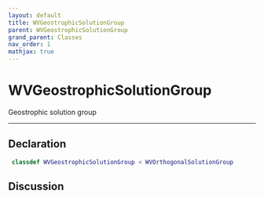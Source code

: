 ```yaml
---
layout: default
title: WVGeostrophicSolutionGroup
parent: WVGeostrophicSolutionGroup
grand_parent: Classes
nav_order: 1
mathjax: true
---
```


#  WVGeostrophicSolutionGroup

Geostrophic solution group


---

## Declaration
```matlab
 classdef WVGeostrophicSolutionGroup < WVOrthogonalSolutionGroup
```
## Discussion

  
